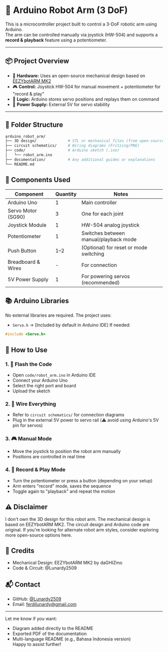 # 🤖 Arduino Robot Arm (3 DoF)

This is a microcontroller project built to control a 3-DoF robotic arm using Arduino.  
The arm can be controlled manually via joystick (HW-504) and supports a **record & playback** feature using a potentiometer.

---

## 📦 Project Overview

- 🔧 **Hardware:** Uses an open-source mechanical design based on [EEZYbotARM MK2](https://www.thingiverse.com/thing:1015238)
- 🎮 **Control:** Joystick HW-504 for manual movement + potentiometer for "record & play"
- 💾 **Logic:** Arduino stores servo positions and replays them on command
- 🔋 **Power Supply:** External 5V for servo stability

---

## 📁 Folder Structure

```bash
arduino_robot_arm/
├── 3D design/              # STL or mechanical files (from open-source EEZYbotARM)
├── circuit schematics/     # Wiring diagrams (Fritzing/PNG)
├── code/                   # Arduino sketch (.ino)
│   └── robot_arm.ino
├── documentation/          # Any additional guides or explanations
└── README.md
```

## 🔌 Components Used
| Component          | Quantity | Notes                                  |
| ------------------ | -------- | -------------------------------------- |
| Arduino Uno        | 1        | Main controller                        |
| Servo Motor (SG90) | 3        | One for each joint                     |
| Joystick Module    | 1        | HW-504 analog joystick                 |
| Potentiometer      | 1        | Switches between manual/playback mode  |
| Push Button        | 1–2      | (Optional) for reset or mode switching |
| Breadboard & Wires | -        | For connection                         |
| 5V Power Supply    | 1        | For powering servos (recommended)      |

## 📚 Arduino Libraries
No external libraries are required. The project uses:
- `Servo.h` → [Included by default in Arduino IDE]
If needed:
```cpp
#include <Servo.h>
```

## 🚀 How to Use
### 1. 🧠 Flash the Code
- Open `code/robot_arm.ino` in Arduino IDE
- Connect your Arduino Uno
- Select the right port and board
- Upload the sketch

### 2. 🔌 Wire Everything
- Refer to `circuit schematics/` for connection diagrams
- Plug in the external 5V power to servo rail (⚠️ avoid using Arduino's 5V pin for servos)

### 3. 🎮 Manual Mode
- Move the joystick to position the robot arm manually
- Positions are controlled in real time

### 4. 💾 Record & Play Mode
- Turn the potentiometer or press a button (depending on your setup)
- Arm enters "record" mode, saves the sequence
- Toggle again to "playback" and repeat the motion

## ⚠️ Disclaimer
I don't own the 3D design for this robot arm. The mechanical design is based on EEZYbotARM MK2. The circuit design and Arduino code are original. If you're looking for alternate robot arm styles, consider exploring more open-source options here.

## 🙌 Credits
- Mechanical Design: EEZYbotARM MK2 by daGHIZmo
- Code & Circuit: @Lunardy2509

## 📬 Contact
- GitHub: [@Lunardy2509](https://github.com/Lunardy2509)
- Email: ferdilunardy@gmail.com

---

Let me know if you want:
- Diagram added directly to the README
- Exported PDF of the documentation
- Multi-language README (e.g., Bahasa Indonesia version)  
Happy to assist further!
